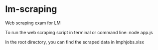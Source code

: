 # lm-scraping
Web scraping exam for LM




To run the web scraping script in terminal or command line:
node app.js

In the root directory, you can find the scraped data in lmphjobs.xlsx

